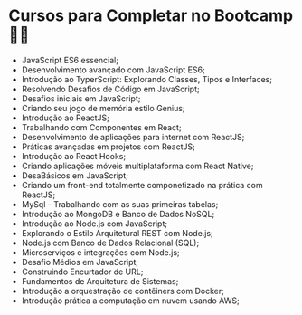 # Cursos para Completar no Bootcamp :man_student:

- JavaScript ES6 essencial;
- Desenvolvimento avançado com JavaScript ES6;
- Introdução ao TyperScript: Explorando Classes, Tipos e Interfaces;
- Resolvendo Desafios de Código em JavaScript;
- Desafios iniciais em JavaScript;
- Criando seu jogo de memória estilo Genius;
-  Introdução ao ReactJS;
- Trabalhando com Componentes em React;
- Desenvolvimento de aplicações para internet com ReactJS;
- Práticas avançadas em projetos com ReactJS;
- Introdução ao React Hooks;
- Criando aplicações móveis multiplataforma com React Native;
- DesaBásicos em JavaScript;
- Criando um front-end totalmente componetizado na prática com ReactJS;
- MySql - Trabalhando com as suas primeiras tabelas;
- Introdução ao MongoDB e Banco de Dados NoSQL;
- Introdução ao Node.js com JavaScript;
- Explorando o Estilo Arquitetural REST com Node.js;
- Node.js com Banco de Dados Relacional (SQL);
- Microserviços e integrações com Node.js;
- Desafio Médios  em JavaScript;
- Construindo Encurtador de URL;
- Fundamentos de Arquitetura de Sistemas;
- Introdução a orquestração de contêiners com Docker;
- Introdução prática a computação em nuvem usando AWS;

